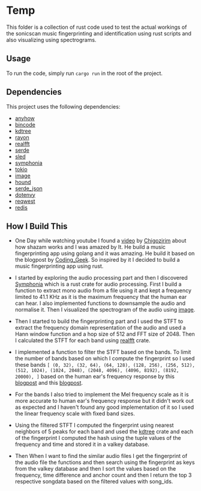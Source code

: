 # Temp

This folder is a collection of rust code used to test the actual workings of the sonicscan music fingerprinting and identification using rust scripts and also visualizing using spectrograms.

## Usage

To run the code, simply run `cargo run` in the root of the project.

## Dependencies

This project uses the following dependencies:

- [anyhow](https://github.com/dtolnay/anyhow)
- [bincode](https://github.com/servo/bincode)
- [kdtree](https://github.com/Geal/kdtree)
- [rayon](https://github.com/rayon-rs/rayon)
- [realfft](https://github.com/Geal/realfft)
- [serde](https://github.com/serde-rs/serde)
- [sled](https://github.com/spacejam/sled)
- [symphonia](https://github.com/sonic-rs/symphonia)
- [tokio](https://github.com/tokio-rs/tokio)
- [image](https://github.com/image-rs/image)
- [hound](https://github.com/RustAudio/hound)
- [serde_json](https://github.com/serde-rs/json)
- [dotenvy](https://github.com/Geal/dotenvy)
- [reqwest](https://github.com/seanmonstar/reqwest)
- [redis](https://github.com/redis-rs/redis-rs)

## How I Build This

- One Day while watching youtube I found a [video](https://www.youtube.com/watch?v=a0CVCcb0RJM) by [Chigozirim](https://www.youtube.com/@cgzirim) about how shazam works and I was amazed by It. He build a music fingerprinting app using golang and it was amazing. He build it based on the blogpost by [Coding_Geek](https://drive.google.com/file/d/1ahyCTXBAZiuni6RTzHzLoOwwfTRFaU-C/view). So inspired by it I decided to build a music fingerprinting app using rust.

- I started by exploring the audio processing part and then I discovered [Symphonia](https://github.com/sonic-rs/symphonia) which is a rust crate for audio processing. First I build a function to extract mono audio from a file using it and kept a frequency limited to 41.1 KHz as it is the maximum frequency that the human ear can hear. I also implemented functions to downsample the audio and normalise it. Then I visualized the spectrogram of the audio using [image](https://github.com/image-rs/image).

- Then I started to build the fingerprinting part and I used the STFT to extract the frequency domain representation of the audio and used a Hann window function and a hop size of 512 and FFT size of 2048. Then I calculated the STFT for each band using [realfft](https://github.com/Geal/realfft) crate. 

- I implemented a function to filter the STFT based on the bands. To limit the number of bands based on which I compute the fingerprint so I used these bands `[
    (0, 32),
    (32, 64),
    (64, 128),
    (128, 256),
    (256, 512),
    (512, 1024),
    (1024, 2048),
    (2048, 4096),
    (4096, 8192),
    (8192, 20000),
]` based on the human ear's frequency response by this [blogpost](https://unison.audio/eq-frequency-chart/) and this [blogpost](https://www.gear4music.com/blog/audio-frequency-range/). 

- For the bands I also tried to implement the Mel frequency scale as it is more accurate to human ear's frequency response but it didn't work out as expected and I haven't found any good implementation of it so I used the linear frequency scale with fixed band sizes.

- Using the filtered STFT I computed the fingerprint using nearest neighbors of 5 peaks for each band and used the [kdtree](https://github.com/Geal/kdtree) crate and each of the fingerprint I computed the hash using the tuple values of the frequency and time and stored it in a valkey database.

- Then When I want to find the similar audio files I get the fingerprint of the audio file the functions and then search using the fingerprint as keys from the valkey database and then I sort the values based on the frequency, time difference and anchor count and then I return the top 3 respective songdata based on the filtered values with song_ids.
